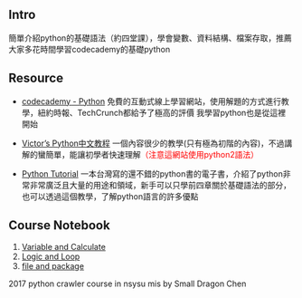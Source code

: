 ## Intro
簡單介紹python的基礎語法（約四堂課），學會變數、資料結構、檔案存取，推薦大家多花時間學習codecademy的基礎python

## Resource
- [codecademy - Python](https://www.codecademy.com/learn/learn-python)
免費的互動式線上學習網站，使用解題的方式進行教學，紐約時報、TechCrunch都給予了極高的評價
我學習python也是從這裡開始

- [Victor’s Python中文教程](http://python.ez2learn.com/index.html)
一個內容很少的教學(只有極為初階的內容)，不過講解的蠻簡單，能讓初學者快速理解<font color='red'>（注意這網站使用python2語法）</font>

- [Python Tutorial](https://openhome.cc/Gossip/CodeData/PythonTutorial/index.html)
一本台灣寫的還不錯的python書的電子書，介紹了python非常非常廣泛且大量的用途和領域，新手可以只學前四章關於基礎語法的部分，也可以透過這個教學，了解python語言的許多優點

## Course Notebook
1. [Variable and Calculate](1_Variable+and+Calculate.html)
2. [Logic and Loop](2_Logic+and+Loop.html)
3. [file and package](3_file+and+package.html)

<copyright>2017 python crawler course in nsysu mis by Small Dragon Chen</copyright>
